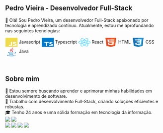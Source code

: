 ## Pedro Vieira - Desenvolvedor Full-Stack
👋 Olá! Sou Pedro Vieira, um desenvolvedor Full-Stack apaixonado por tecnologia e aprendizado contínuo. Atualmente, estou me aprofundando nas seguintes tecnologias:


  <img align="center" alt="Rafa-Js" height="30" width="40" src="https://raw.githubusercontent.com/devicons/devicon/master/icons/javascript/javascript-plain.svg"> Javascript
  <img align="center" alt="Rafa-Ts" height="30" width="40" src="https://raw.githubusercontent.com/devicons/devicon/master/icons/typescript/typescript-plain.svg"> Typescript
  <img align="center" alt="Rafa-React" height="30" width="40" src="https://raw.githubusercontent.com/devicons/devicon/master/icons/react/react-original.svg"> React
  <img align="center" alt="Rafa-HTML" height="30" width="40" src="https://raw.githubusercontent.com/devicons/devicon/master/icons/html5/html5-original.svg"> HTML
  <img align="center" alt="Rafa-CSS" height="30" width="40" src="https://raw.githubusercontent.com/devicons/devicon/master/icons/css3/css3-original.svg"> CSS
  <img align="center" alt="Rafa-Java" height="30" width="40" src="https://raw.githubusercontent.com/devicons/devicon/master/icons/java/java-original.svg"> Java
<div style="display: inline_block"><br>
</div>

## Sobre mim
<div>
  🌱 Estou sempre buscando aprender e aprimorar minhas habilidades em desenvolvimento de software.<br>
  💼 Trabalho com desenvolvimento Full-Stack, criando soluções eficientes e robustas.<br>
  🎓 Tenho 24 anos e uma sólida formação em tecnologia da informação.<br>
</div>


<div>
  <img height="180cm" src="https://github-readme-stats.vercel.app/api?username=pedrovieiras&show_icons=true&theme=blue-green"/>
  <img height="180cm" src="https://github-readme-stats.vercel.app/api/top-langs/?username=pedrovieiras&layout=compact&theme=blue-green"/>
</div>
 
<div> 
  <a href="https://www.instagram.com/vieira_santos00" target="_blank"><img src="https://img.shields.io/badge/-Instagram-%23E4405F?style=for-the-badge&logo=instagram&logoColor=white" target="_blank"></a>
  <a href="" target="_blank"><img src="https://img.shields.io/badge/Discord-7289DA?style=for-the-badge&logo=discord&logoColor=white" target="_blank"></a> 
  <a href = ""><img src="https://img.shields.io/badge/-Gmail-%23333?style=for-the-badge&logo=gmail&logoColor=white" target="_blank"></a>
  <a href="" target="_blank"><img src="https://img.shields.io/badge/-LinkedIn-%230077B5?style=for-the-badge&logo=linkedin&logoColor=white" target="_blank"></a> 
  
</div>
